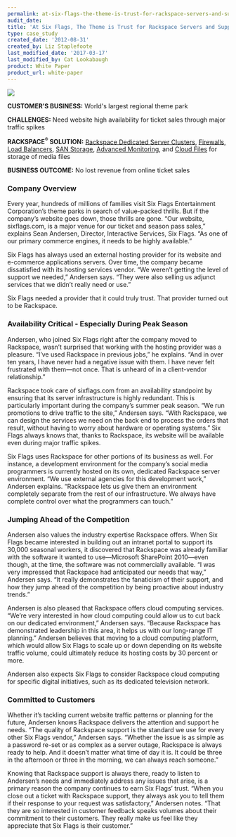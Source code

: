 ```yaml
---
permalink: at-six-flags-the-theme-is-trust-for-rackspace-servers-and-support/
audit_date:
title: 'At Six Flags, The Theme is Trust for Rackspace Servers and Support'
type: case_study
created_date: '2012-08-31'
created_by: Liz Staplefoote
last_modified_date: '2017-03-17'
last_modified_by: Cat Lookabaugh
product: White Paper
product_url: white-paper
---
```


<a href="http://www.sixflags.com/national/index.aspx">
   <img src="{% asset_path UseCases/at-six-flags-the-theme-is-trust-for-rackspace-servers-and-support/sixflags_logo.png %}" />
</a>

**CUSTOMER’S BUSINESS:** World's largest regional theme park

**CHALLENGES:** Need website high availability for ticket sales through major
traffic spikes

**RACKSPACE<sup>&reg;</sup> SOLUTION:** [Rackspace Dedicated Server
Clusters](http://www.rackspace.com/managed_hosting/index.php),
[Firewalls](http://www.rackspace.com/managed_hosting/services/security/firewalls.php),
[Load Balancers](http://www.rackspace.com/cloud/cloud_hosting_products/loadbalancers/),
[SAN Storage](http://www.rackspace.com/managed_hosting/services/storage/san.php),
[Advanced Monitoring](http://www.rackspace.com/managed_hosting/services/reporting/urlmonitoring.php),
and [Cloud Files](http://www.rackspace.com/cloud/cloud_hosting_products/files/) for
storage of media files

**BUSINESS OUTCOME:** No lost revenue from online ticket sales

### Company Overview

Every year, hundreds of millions of families visit Six Flags
Entertainment Corporation’s theme parks in search of value-packed
thrills. But if the company’s website goes down, those thrills are gone.
“Our website, sixflags.com, is a major venue for our ticket and season
pass sales,” explains Sean Andersen, Director, Interactive Services, Six
Flags. “As one of our primary commerce engines, it needs to be highly
available.”

Six Flags has always used an external hosting provider for its website
and e-commerce applications servers. Over time, the company became
dissatisfied with its hosting services vendor. “We weren’t getting the
level of support we needed,” Andersen says. “They were also selling us
adjunct services that we didn’t really need or use.”

Six Flags needed a provider that it could truly trust. That provider
turned out to be Rackspace.

### Availability Critical - Especially During Peak Season

Andersen, who joined Six Flags right after the company moved to
Rackspace, wasn’t surprised that working with the hosting provider was a
pleasure. “I’ve used Rackspace in previous jobs,” he explains. “And in
over ten years, I have never had a negative issue with them. I have
never felt frustrated with them—not once. That is unheard of in a
client-vendor relationship.”

Rackspace took care of sixflags.com from an availability standpoint by
ensuring that its server infrastructure is highly redundant. This is
particularly important during the company’s summer peak season. “We run
promotions to drive traffic to the site,” Andersen says. “With
Rackspace, we can design the services we need on the back end to process
the orders that result, without having to worry about hardware or
operating systems.” Six Flags always knows that, thanks to Rackspace,
its website will be available even during major traffic spikes.

Six Flags uses Rackspace for other portions of its business as well. For
instance, a development environment for the company’s social media
programmers is currently hosted on its own, dedicated Rackspace server
environment. “We use external agencies for this development work,”
Andersen explains. “Rackspace lets us give them an environment
completely separate from the rest of our infrastructure. We always have
complete control over what the programmers can touch.”

### Jumping Ahead of the Competition

Andersen also values the industry expertise Rackspace offers. When Six
Flags became interested in building out an intranet portal to support
its 30,000 seasonal workers, it discovered that Rackspace was already
familiar with the software it wanted to use—Microsoft SharePoint
2010—even though, at the time, the software was not commercially
available. “I was very impressed that Rackspace had anticipated our
needs that way,” Andersen says. “It really demonstrates the fanaticism
of their support, and how they jump ahead of the competition by being
proactive about industry trends.”

Andersen is also pleased that Rackspace offers cloud computing services.
“We’re very interested in how cloud computing could allow us to cut back
on our dedicated environment,” Andersen says. “Because Rackspace has
demonstrated leadership in this area, it helps us with our long-range IT
planning.” Andersen believes that moving to a cloud computing platform,
which would allow Six Flags to scale up or down depending on its website
traffic volume, could ultimately reduce its hosting costs by 30 percent
or more.

Andersen also expects Six Flags to consider Rackspace cloud computing
for specific digital initiatives, such as its dedicated television
network.

### Committed to Customers

Whether it’s tackling current website traffic patterns or planning for
the future, Andersen knows Rackspace delivers the attention and support
he needs. “The quality of Rackspace support is the standard we use for
every other Six Flags vendor,” Andersen says. “Whether the issue is as
simple as a password re-set or as complex as a server outage, Rackspace
is always ready to help. And it doesn’t matter what time of day it is.
It could be three in the afternoon or three in the morning, we can
always reach someone.”

Knowing that Rackspace support is always there, ready to listen to
Andersen’s needs and immediately address any issues that arise, is a
primary reason the company continues to earn Six Flags’ trust. “When you
close out a ticket with Rackspace support, they always ask you to tell
them if their response to your request was satisfactory,” Andersen
notes. “That they are so interested in customer feedback speaks volumes
about their commitment to their customers. They really make us feel like
they appreciate that Six Flags is their customer.”

